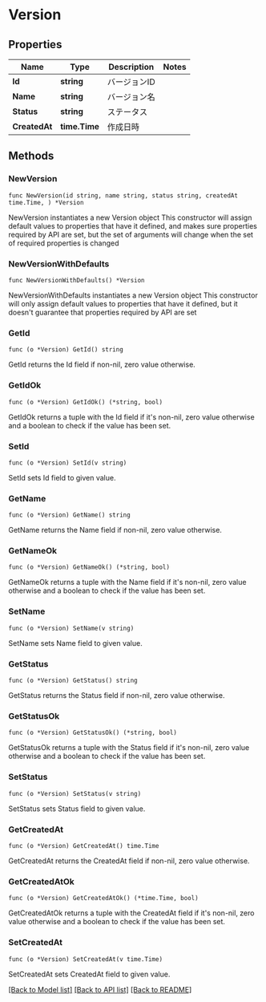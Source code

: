 # Version

## Properties

Name | Type | Description | Notes
------------ | ------------- | ------------- | -------------
**Id** | **string** | バージョンID | 
**Name** | **string** | バージョン名 | 
**Status** | **string** | ステータス | 
**CreatedAt** | **time.Time** | 作成日時 | 

## Methods

### NewVersion

`func NewVersion(id string, name string, status string, createdAt time.Time, ) *Version`

NewVersion instantiates a new Version object
This constructor will assign default values to properties that have it defined,
and makes sure properties required by API are set, but the set of arguments
will change when the set of required properties is changed

### NewVersionWithDefaults

`func NewVersionWithDefaults() *Version`

NewVersionWithDefaults instantiates a new Version object
This constructor will only assign default values to properties that have it defined,
but it doesn't guarantee that properties required by API are set

### GetId

`func (o *Version) GetId() string`

GetId returns the Id field if non-nil, zero value otherwise.

### GetIdOk

`func (o *Version) GetIdOk() (*string, bool)`

GetIdOk returns a tuple with the Id field if it's non-nil, zero value otherwise
and a boolean to check if the value has been set.

### SetId

`func (o *Version) SetId(v string)`

SetId sets Id field to given value.


### GetName

`func (o *Version) GetName() string`

GetName returns the Name field if non-nil, zero value otherwise.

### GetNameOk

`func (o *Version) GetNameOk() (*string, bool)`

GetNameOk returns a tuple with the Name field if it's non-nil, zero value otherwise
and a boolean to check if the value has been set.

### SetName

`func (o *Version) SetName(v string)`

SetName sets Name field to given value.


### GetStatus

`func (o *Version) GetStatus() string`

GetStatus returns the Status field if non-nil, zero value otherwise.

### GetStatusOk

`func (o *Version) GetStatusOk() (*string, bool)`

GetStatusOk returns a tuple with the Status field if it's non-nil, zero value otherwise
and a boolean to check if the value has been set.

### SetStatus

`func (o *Version) SetStatus(v string)`

SetStatus sets Status field to given value.


### GetCreatedAt

`func (o *Version) GetCreatedAt() time.Time`

GetCreatedAt returns the CreatedAt field if non-nil, zero value otherwise.

### GetCreatedAtOk

`func (o *Version) GetCreatedAtOk() (*time.Time, bool)`

GetCreatedAtOk returns a tuple with the CreatedAt field if it's non-nil, zero value otherwise
and a boolean to check if the value has been set.

### SetCreatedAt

`func (o *Version) SetCreatedAt(v time.Time)`

SetCreatedAt sets CreatedAt field to given value.



[[Back to Model list]](../README.md#documentation-for-models) [[Back to API list]](../README.md#documentation-for-api-endpoints) [[Back to README]](../README.md)


